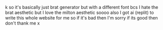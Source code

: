 k so it's basically just brat generator but with a different font bcs I hate the brat aesthetic but I love the milton aesthetic soooo 
also I got ai (replit) to write this whole website for me so if it's bad then I'm sorry if its good then don't thank me x 
